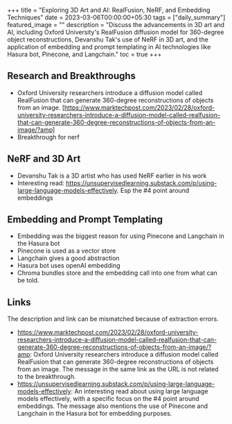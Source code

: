 +++
title =  "Exploring 3D Art and AI: RealFusion, NeRF, and Embedding Techniques"
date = 2023-03-06T00:00:00+05:30
tags = ["daily_summary"]
featured_image = ""
description = "Discuss the advancements in 3D art and AI, including Oxford University's RealFusion diffusion model for 360-degree object reconstructions, Devanshu Tak's use of NeRF in 3D art, and the application of embedding and prompt templating in AI technologies like Hasura bot, Pinecone, and Langchain."
toc = true
+++

## Research and Breakthroughs
- Oxford University researchers introduce a diffusion model called RealFusion that can generate 360-degree reconstructions of objects from an image. [https://www.marktechpost.com/2023/02/28/oxford-university-researchers-introduce-a-diffusion-model-called-realfusion-that-can-generate-360-degree-reconstructions-of-objects-from-an-image/?amp]
- Breakthrough for nerf

## NeRF and 3D Art
- Devanshu Tak is a 3D artist who has used NeRF earlier in his work
- Interesting read: https://unsupervisedlearning.substack.com/p/using-large-language-models-effectively. Esp the #4 point around embeddings

## Embedding and Prompt Templating
- Embedding was the biggest reason for using Pinecone and Langchain in the Hasura bot
- Pinecone is used as a vector store
- Langchain gives a good abstraction
- Hasura bot uses openAI embedding
- Chroma bundles store and the embedding call into one from what can be told.

## Links
The description and link can be mismatched because of extraction errors.

- https://www.marktechpost.com/2023/02/28/oxford-university-researchers-introduce-a-diffusion-model-called-realfusion-that-can-generate-360-degree-reconstructions-of-objects-from-an-image/?amp: Oxford University researchers introduce a diffusion model called RealFusion that can generate 360-degree reconstructions of objects from an image. The message in the same link as the URL is not related to the breakthrough.
- https://unsupervisedlearning.substack.com/p/using-large-language-models-effectively: An interesting read about using large language models effectively, with a specific focus on the #4 point around embeddings. The message also mentions the use of Pinecone and Langchain in the Hasura bot for embedding purposes.
